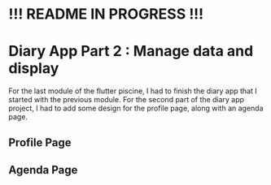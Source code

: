 # !!! README IN PROGRESS !!!

# Diary App Part 2 : Manage data and display 

For the last module of the flutter piscine, I had to finish the diary app that I started with the previous module.
For the second part of the diary app project, I had to add some design for the profile page, along with an agenda page. 

## Profile Page

## Agenda Page

